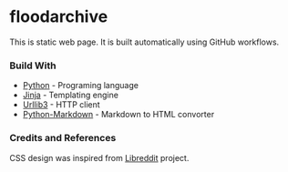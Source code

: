 # floodarchive
This is static web page. It is built automatically using GitHub workflows.

### Build With
- [Python](https://python.org) - Programing language
- [Jinja](https://jinja.palletsprojects.com) - Templating engine
- [Urllib3](https://urllib3.readthedocs.io) - HTTP client
- [Python-Markdown](https://python-markdown.github.io) - Markdown to HTML convorter

### Credits and References
CSS design was inspired from [Libreddit](https://github.com/spikecodes/libreddit) project.
